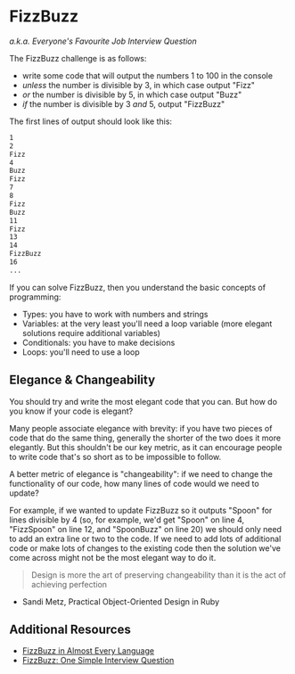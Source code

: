 # FizzBuzz

*a.k.a. Everyone's Favourite Job Interview Question*

The FizzBuzz challenge is as follows:

- write some code that will output the numbers 1 to 100 in the console
- *unless* the number is divisible by 3, in which case output "Fizz"
- *or* the number is divisible by 5, in which case output "Buzz"
- *if* the number is divisible by 3 *and* 5, output "FizzBuzz"

The first lines of output should look like this:

```bash
1
2
Fizz
4
Buzz
Fizz
7
8
Fizz
Buzz
11
Fizz
13
14
FizzBuzz
16
...
```

If you can solve FizzBuzz, then you understand the basic concepts of programming:

- Types: you have to work with numbers and strings
- Variables: at the very least you'll need a loop variable (more elegant solutions require additional variables)
- Conditionals: you have to make decisions
- Loops: you'll need to use a loop


## Elegance & Changeability
You should try and write the most elegant code that you can. But how do you know if your code is elegant?

Many people associate elegance with brevity: if you have two pieces of code that do the same thing, generally the shorter of the two does it more elegantly. But this shouldn't be our key metric, as it can encourage people to write code that's so short as to be impossible to follow.

A better metric of elegance is "changeability": if we need to change the functionality of our code, how many lines of code would we need to update?

For example, if we wanted to update FizzBuzz so it outputs "Spoon" for lines divisible by 4 (so, for example, we'd get "Spoon" on line 4, "FizzSpoon" on line 12, and "SpoonBuzz" on line 20) we should only need to add an extra line or two to the code. If we need to add lots of additional code or make lots of changes to the existing code then the solution we've come across might not be the most elegant way to do it.

> Design is more the art of preserving changeability than it is the act of achieving perfection
- Sandi Metz, Practical Object-Oriented Design in Ruby



## Additional Resources

- [FizzBuzz in Almost Every Language](https://rosettacode.org/wiki/FizzBuzz)
- [FizzBuzz: One Simple Interview Question](https://www.youtube.com/watch?v=QPZ0pIK_wsc)
